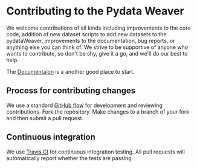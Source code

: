 # Contributing to the Pydata Weaver

We welcome contributions of all kinds including improvements to the core code,
addition of new dataset scripts to add new datasets to the pydataWeaver,
improvements to the documentation, bug reports, or anything else you can think
of. We strive to be supportive of anyone who wants to contribute, so don't be
shy, give it a go, and we'll do our best to help.  

The [Documentaion](https://pydataweaver.readthedocs.io/en/latest/?badge=latest) is a another good place to start.

## Process for contributing changes

We use a standard
[GitHub flow](https://guides.github.com/introduction/flow/index.html) for
development and reviewing contributions. Fork the repository. Make changes to a
branch of your fork and then submit a pull request.


## Continuous integration

We use [Travis CI](https://travis-ci.org/) for continuous integration
testing. All pull requests will automatically report whether the tests are
passing.

